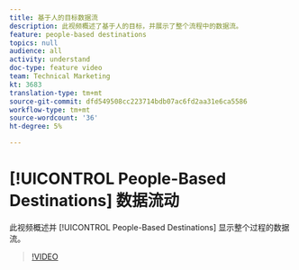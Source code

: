 ```yaml
---
title: 基于人的目标数据流
description: 此视频概述了基于人的目标，并展示了整个流程中的数据流。
feature: people-based destinations
topics: null
audience: all
activity: understand
doc-type: feature video
team: Technical Marketing
kt: 3683
translation-type: tm+mt
source-git-commit: dfd549508cc223714bdb07ac6fd2aa31e6ca5586
workflow-type: tm+mt
source-wordcount: '36'
ht-degree: 5%

---
```



# [!UICONTROL People-Based Destinations] 数据流动

此视频概述并 [!UICONTROL People-Based Destinations] 显示整个过程的数据流。

>[!VIDEO](https://video.tv.adobe.com/v/28968/?quality=12)
